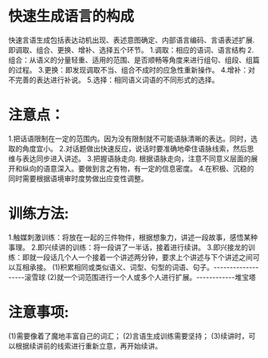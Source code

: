 # 快速生成语言的构成
快速言语生成包括表达动机出现、表述意图确定、内部语言编码、言语表述扩展.即调取、组合、更换、增补、选择五个环节。
1.调取：相应的语词、语言结构
2.组合：从语义的分量轻重、适用的范围、是否顺畅等角度来进行组句、组段、组篇的过程。
3.更换：即发现调取不当、组合不成时的应急性重新操作。
4.增补：对不完善的表达进行补说。
5.选择：相同语义词语的不同形式的选择。

# 注意点：
1.把话语限制在一定的范围内。因为没有限制就不可能语脉清晰的表达。同时，选取的角度宜小。
2.对话题做出快速反应，说话时要准确地牵住语脉线索，然后思维与表达同步进入讲述。
3.把握语脉走向. 根据语脉走向，注意不同意义层面的展开和纵向的语意深入。要做到言之有物，有一定的信息密度。
4.在积极、沉稳的同时需要根据语境审时度势做出应变性调整。

# 训练方法:
1.触媒刺激训练：将放在一起的三件物件，根据想象力，讲述一段故事，感悟某种事理。
2.即兴续讲的训练：将一段讲了一半话，接着进行续讲。
3.即兴接龙的训练：即就一段话几个人一个接着一个讲述两分钟，要求上个讲述与下个讲述之间可以互相承接。
  (1)积累相同或类似语义、词型、句型的词语、句子。-------------------滚雪球
  (2)就一个词范围进行一个人或多个人进行扩展。------------堆宝塔

# 注意事项:
(1)需要像着了魔地丰富自己的词汇；
(2)言语生成训练需要坚持；
(3)续讲时，可以根据续讲前的线索进行重新立意，再开始续讲。